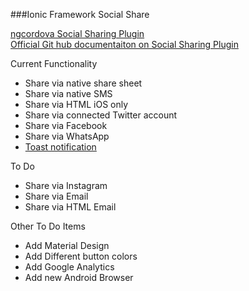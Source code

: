 ###Ionic Framework Social Share

[ngcordova Social Sharing Plugin](http://ngcordova.com/docs/plugins/socialSharing/)  
[Official Git hub documentaiton on Social Sharing Plugin](https://github.com/EddyVerbruggen/SocialSharing-PhoneGap-Plugin)  

Current Functionality  
  
- Share via native share sheet
- Share via native SMS
- Share via HTML iOS only
- Share via connected Twitter account
- Share via Facebook
- Share via WhatsApp
- [Toast notification](https://github.com/EddyVerbruggen/Toast-PhoneGap-Plugin)
  
To Do
  
- Share via Instagram
- Share via Email
- Share via HTML Email
  
Other To Do Items

- Add Material Design
- Add Different button colors
- Add Google Analytics
- Add new Android Browser

